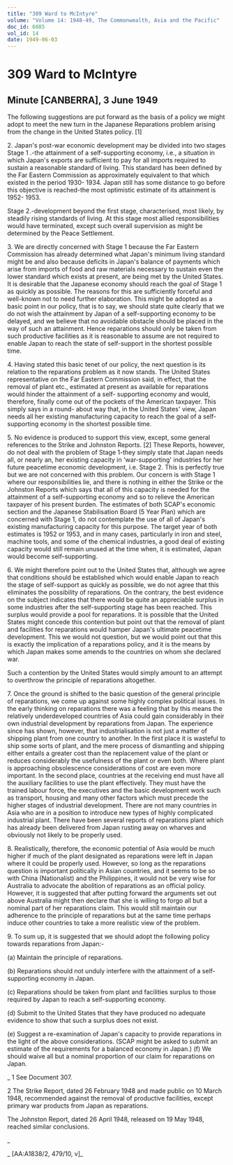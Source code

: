 ```yaml
---
title: "309 Ward to McIntyre"
volume: "Volume 14: 1948-49, The Commonwealth, Asia and the Pacific"
doc_id: 6085
vol_id: 14
date: 1949-06-03
---
```


# 309 Ward to McIntyre

## Minute [CANBERRA], 3 June 1949

The following suggestions are put forward as the basis of a policy we might adopt to meet the new turn in the Japanese Reparations problem arising from the change in the United States policy. [1]

2\. Japan's post-war economic development may be divided into two stages Stage 1 .-the attainment of a self-supporting economy, i.e., a situation in which Japan's exports are sufficient to pay for all imports required to sustain a reasonable standard of living. This standard has been defined by the Far Eastern Commission as approximately equivalent to that which existed in the period 1930- 1934. Japan still has some distance to go before this objective is reached-the most optimistic estimate of its attainment is 1952- 1953.

Stage 2.-development beyond the first stage, characterised, most likely, by steadily rising standards of living. At this stage most allied responsibilities would have terminated, except such overall supervision as might be determined by the Peace Settlement.

3\. We are directly concerned with Stage 1 because the Far Eastern Commission has already determined what Japan's minimum living standard might be and also because deficits in Japan's balance of payments which arise from imports of food and raw materials necessary to sustain even the lower standard which exists at present, are being met by the United States. It is desirable that the Japanese economy should reach the goal of Stage 1 as quickly as possible. The reasons for this are sufficiently forceful and well-known not to need further elaboration. This might be adopted as a basic point in our policy, that is to say, we should state quite clearly that we do not wish the attainment by Japan of a self-supporting economy to be delayed, and we believe that no avoidable obstacle should be placed in the way of such an attainment. Hence reparations should only be taken from such productive facilities as it is reasonable to assume are not required to enable Japan to reach the state of self-support in the shortest possible time.

4\. Having stated this basic tenet of our policy, the next question is its relation to the reparations problem as it now stands. The United States representative on the Far Eastern Commission said, in effect, that the removal of plant etc., estimated at present as available for reparations would hinder the attainment of a self- supporting economy and would, therefore, finally come out of the pockets of the American taxpayer. This simply says in a round- about way that, in the United States' view, Japan needs all her existing manufacturing capacity to reach the goal of a self- supporting economy in the shortest possible time.

5\. No evidence is produced to support this view, except, some general references to the Strike and Johnston Reports. [2] These Reports, however, do not deal with the problem of Stage 1-they simply state that Japan needs all, or nearly an, her existing capacity in 'war-supporting' industries for her future peacetime economic development, i.e. Stage 2. This is perfectly true but we are not concerned with this problem. Our concern is with Stage 1 where our responsibilities lie, and there is nothing in either the Strike or the Johnston Reports which says that all of this capacity is needed for the attainment of a self-supporting economy and so to relieve the American taxpayer of his present burden. The estimates of both SCAP's economic section and the Japanese Stabilisation Board (5 Year Plan) which are concerned with Stage 1, do not contemplate the use of all of Japan's existing manufacturing capacity for this purpose. The target year of both estimates is 1952 or 1953, and in many cases, particularly in iron and steel, machine tools, and some of the chemical industries, a good deal of existing capacity would still remain unused at the time when, it is estimated, Japan would become self-supporting.

6\. We might therefore point out to the United States that, although we agree that conditions should be established which would enable Japan to reach the stage of self-support as quickly as possible, we do not agree that this eliminates the possibility of reparations. On the contrary, the best evidence on the subject indicates that there would be quite an appreciable surplus in some industries after the self-supporting stage has been reached. This surplus would provide a pool for reparations. It is possible that the United States might concede this contention but point out that the removal of plant and facilities for reparations would hamper Japan's ultimate peacetime development. This we would not question, but we would point out that this is exactly the implication of a reparations policy, and it is the means by which Japan makes some amends to the countries on whom she declared war.

Such a contention by the United States would simply amount to an attempt to overthrow the principle of reparations altogether.

7\. Once the ground is shifted to the basic question of the general principle of reparations, we come up against some highly complex political issues. In the early thinking on reparations there was a feeling that by this means the relatively underdeveloped countries of Asia could gain considerably in their own industrial development by reparations from Japan. The experience since has shown, however, that industrialisation is not just a matter of shipping plant from one country to another. In the first place it is wasteful to ship some sorts of plant, and the mere process of dismantling and shipping either entails a greater cost than the replacement value of the plant or reduces considerably the usefulness of the plant or even both. Where plant is approaching obsolescence considerations of cost are even more important. In the second place, countries at the receiving end must have all the auxiliary facilities to use the plant effectively. They must have the trained labour force, the executives and the basic development work such as transport, housing and many other factors which must precede the higher stages of industrial development. There are not many countries in Asia who are in a position to introduce new types of highly complicated industrial plant. There have been several reports of reparations plant which has already been delivered from Japan rusting away on wharves and obviously not likely to be properly used.

8\. Realistically, therefore, the economic potential of Asia would be much higher if much of the plant designated as reparations were left in Japan where it could be properly used. However, so long as the reparations question is important politically in Asian countries, and it seems to be so with China (Nationalist) and the Philippines, it would not be very wise for Australia to advocate the abolition of reparations as an official policy. However, it is suggested that after putting forward the arguments set out above Australia might then declare that she is willing to forgo all but a nominal part of her reparations claim. This would still maintain our adherence to the principle of reparations but at the same time perhaps induce other countries to take a more realistic view of the problem.

9\. To sum up, it is suggested that we should adopt the following policy towards reparations from Japan:-

(a) Maintain the principle of reparations.

(b) Reparations should not unduly interfere with the attainment of a self-supporting economy in Japan.

(c) Reparations should be taken from plant and facilities surplus to those required by Japan to reach a self-supporting economy.

(d) Submit to the United States that they have produced no adequate evidence to show that such a surplus does not exist.

(e) Suggest a re-examination of Japan's capacity to provide reparations in the light of the above considerations. (SCAP might be asked to submit an estimate of the requirements for a balanced economy in Japan.) (f) We should waive all but a nominal proportion of our claim for reparations on Japan.

_ 1 See Document 307.

2 The Strike Report, dated 26 February 1948 and made public on 10 March 1948, recommended against the removal of productive facilities, except primary war products from Japan as reparations.

The Johnston Report, dated 26 April 1948, released on 19 May 1948, reached similar conclusions.

_

_ [AA:A1838/2, 479/10, v]_
